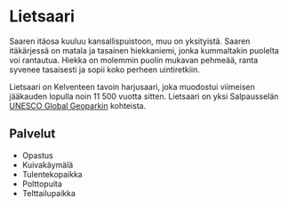 # Lietsaari

Saaren itäosa kuuluu kansallispuistoon, muu on yksityistä. Saaren itäkärjessä on matala ja tasainen hiekkaniemi, jonka kummaltakin puolelta voi rantautua. Hiekka on molemmin puolin mukavan pehmeää, ranta syvenee tasaisesti ja sopii koko perheen uintiretkiin.

Lietsaari on Kelventeen tavoin harjusaari, joka muodostui viimeisen jääkauden lopulla noin 11 500 vuotta sitten. Lietsaari on yksi Salpausselän [UNESCO Global Geoparkin](https://visitlahti.fi/en/frontpage/salpausselka-geopark/) kohteista.

## Palvelut

- Opastus
- Kuivakäymälä
- Tulentekopaikka
- Polttopuita
- Telttailupaikka

